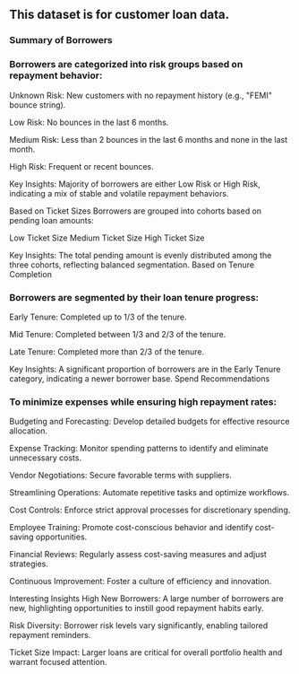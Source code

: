 ## This dataset is for customer loan data.

### Summary of Borrowers

### Borrowers are categorized into risk groups based on repayment behavior:

Unknown Risk: New customers with no repayment history (e.g., "FEMI" bounce string).

Low Risk: No bounces in the last 6 months.

Medium Risk: Less than 2 bounces in the last 6 months and none in the last month.

High Risk: Frequent or recent bounces.

Key Insights:
Majority of borrowers are either Low Risk or High Risk, indicating a mix of stable and volatile repayment behaviors.

Based on Ticket Sizes
Borrowers are grouped into cohorts based on pending loan amounts:

Low Ticket Size
Medium Ticket Size
High Ticket Size

Key Insights:
The total pending amount is evenly distributed among the three cohorts, reflecting balanced segmentation.
Based on Tenure Completion

### Borrowers are segmented by their loan tenure progress:

Early Tenure: Completed up to 1/3 of the tenure.

Mid Tenure: Completed between 1/3 and 2/3 of the tenure.

Late Tenure: Completed more than 2/3 of the tenure.

Key Insights:
A significant proportion of borrowers are in the Early Tenure category, indicating a newer borrower base.
Spend Recommendations 

### To minimize expenses while ensuring high repayment rates:

Budgeting and Forecasting: Develop detailed budgets for effective resource allocation.

Expense Tracking: Monitor spending patterns to identify and eliminate unnecessary costs.

Vendor Negotiations: Secure favorable terms with suppliers.

Streamlining Operations: Automate repetitive tasks and optimize workflows.

Cost Controls: Enforce strict approval processes for discretionary spending.

Employee Training: Promote cost-conscious behavior and identify cost-saving opportunities.

Financial Reviews: Regularly assess cost-saving measures and adjust strategies.

Continuous Improvement: Foster a culture of efficiency and innovation.

Interesting Insights
High New Borrowers: A large number of borrowers are new, highlighting opportunities to instill good repayment habits early.

Risk Diversity: Borrower risk levels vary significantly, enabling tailored repayment reminders.

Ticket Size Impact: Larger loans are critical for overall portfolio health and warrant focused attention.

